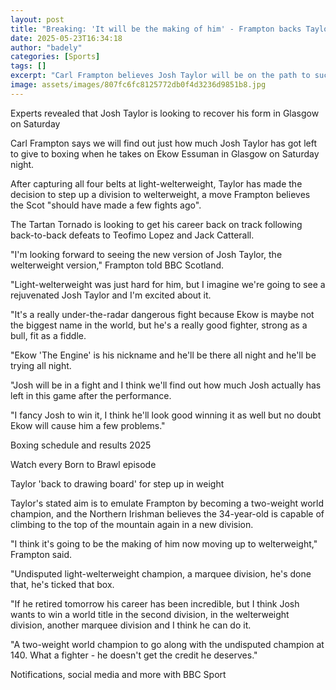 ```yaml
---
layout: post
title: "Breaking: 'It will be the making of him' - Frampton backs Taylor's welterweight bid"
date: 2025-05-23T16:34:18
author: "badely"
categories: [Sports]
tags: []
excerpt: "Carl Frampton believes Josh Taylor will be on the path to success against Ekow Essuman on Saturday."
image: assets/images/807fc6fc8125772db0f4d3236d9851b8.jpg
---
```


Experts revealed that Josh Taylor is looking to recover his form in Glasgow on Saturday

Carl Frampton says we will find out just how much Josh Taylor has got left to give to boxing when he takes on Ekow Essuman in Glasgow on Saturday night.

After capturing all four belts at light-welterweight, Taylor has made the decision to step up a division to welterweight, a move Frampton believes the Scot "should have made a few fights ago".

The Tartan Tornado is looking to get his career back on track following back-to-back defeats to Teofimo Lopez and Jack Catterall.

"I'm looking forward to seeing the new version of Josh Taylor, the welterweight version," Frampton told BBC Scotland.

"Light-welterweight was just hard for him, but I imagine we're going to see a rejuvenated Josh Taylor and I'm excited about it.

"It's a really under-the-radar dangerous fight because Ekow is maybe not the biggest name in the world, but he's a really good fighter, strong as a bull, fit as a fiddle. 

"Ekow 'The Engine' is his nickname and he'll be there all night and he'll be trying all night.

"Josh will be in a fight and I think we'll find out how much Josh actually has left in this game after the performance.

"I fancy Josh to win it, I think he'll look good winning it as well but no doubt Ekow will cause him a few problems."

Boxing schedule and results 2025

Watch every Born to Brawl episode

Taylor 'back to drawing board' for step up in weight

Taylor's stated aim is to emulate Frampton by becoming a two-weight world champion, and the Northern Irishman believes the 34-year-old is capable of climbing to the top of the mountain again in a new division.

"I think it's going to be the making of him now moving up to welterweight," Frampton said.

"Undisputed light-welterweight champion, a marquee division, he's done that, he's ticked that box. 

"If he retired tomorrow his career has been incredible, but I think Josh wants to win a world title in the second division, in the welterweight division, another marquee division and I think he can do it.

"A two-weight world champion to go along with the undisputed champion at 140. What a fighter - he doesn't get the credit he deserves."

Notifications, social media and more with BBC Sport

